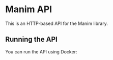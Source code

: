    # Manim API

   This is an HTTP-based API for the Manim library.

   ## Running the API

   You can run the API using Docker:
